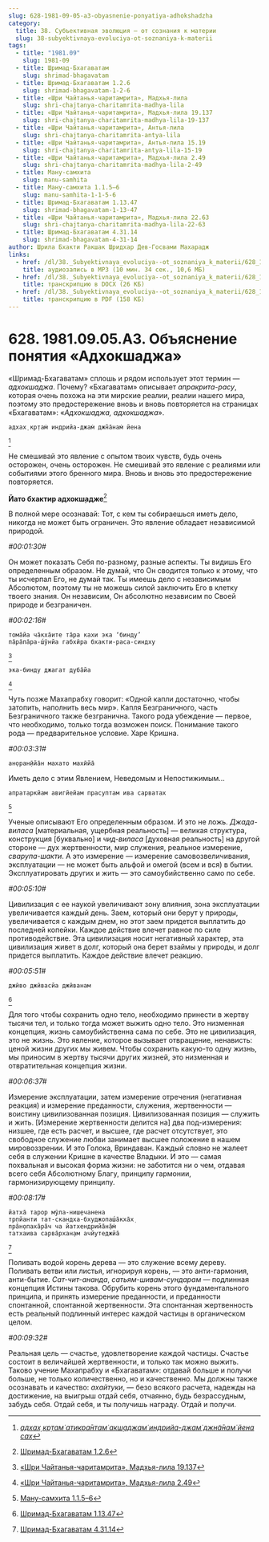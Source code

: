 ```yaml
---
slug: 628-1981-09-05-a3-obyasnenie-ponyatiya-adhokshadzha
category:
  title: 38. Субъективная эволюция — от сознания к материи
  slug: 38-subyektivnaya-evoluciya-ot-soznaniya-k-materii
tags:
  - title: "1981.09"
    slug: 1981-09
  - title: Шримад-Бхагаватам
    slug: shrimad-bhagavatam
  - title: Шримад-Бхагаватам 1.2.6
    slug: shrimad-bhagavatam-1-2-6
  - title: «Шри Чайтанья-чаритамрита», Мадхья-лила
    slug: shri-chajtanya-charitamrita-madhya-lila
  - title: «Шри Чайтанья-чаритамрита», Мадхья-лила 19.137
    slug: shri-chajtanya-charitamrita-madhya-lila-19-137
  - title: «Шри Чайтанья-чаритамрита», Антья-лила
    slug: shri-chajtanya-charitamrita-antya-lila
  - title: «Шри Чайтанья-чаритамрита», Антья-лила 15.19
    slug: shri-chajtanya-charitamrita-antya-lila-15-19
  - title: «Шри Чайтанья-чаритамрита», Мадхья-лила 2.49
    slug: shri-chajtanya-charitamrita-madhya-lila-2-49
  - title: Ману-самхита
    slug: manu-samhita
  - title: Ману-самхита 1.1.5–6
    slug: manu-samhita-1-1-5-6
  - title: Шримад-Бхагаватам 1.13.47
    slug: shrimad-bhagavatam-1-13-47
  - title: «Шри Чайтанья-чаритамрита», Мадхья-лила 22.63
    slug: shri-chajtanya-charitamrita-madhya-lila-22-63
  - title: Шримад-Бхагаватам 4.31.14
    slug: shrimad-bhagavatam-4-31-14
author: Шрила Бхакти Ракшак Шридхар Дев-Госвами Махарадж
links:
  - href: /dl/38._Subyektivnaya_evoluciya--ot_soznaniya_k_materii/628_1981.09.05.A3_SridharMj_Objasnenie_ponjatija_Adhokshadzha.mp3
    title: аудиозапись в MP3 (10 мин. 34 сек., 10,6 МБ)
  - href: /dl/38._Subyektivnaya_evoluciya--ot_soznaniya_k_materii/628_1981.09.05.A3_SridharMj_Objasnenie_ponjatija_Adhokshadzha.docx
    title: транскрипцию в DOCX (26 КБ)
  - href: /dl/38._Subyektivnaya_evoluciya--ot_soznaniya_k_materii/628_1981.09.05.A3_SridharMj_Objasnenie_ponjatija_Adhokshadzha.pdf
    title: транскрипцию в PDF (158 КБ)
---
```


# 628. 1981.09.05.A3. Объяснение понятия «Адхокшаджа»

«Шримад-Бхагаватам» сплошь и рядом использует этот термин — *адхокшаджа*. Почему? «Бхагаватам» описывает *апракрита-расу*, которая очень похожа на эти мирские реалии, реалии нашего мира, поэтому это предостережение вновь и вновь повторяется на страницах «Бхагаватам»: «*Адхокшаджа, адхокшаджа*».

    адхах̣ кр̣там̇ индрийа-джам̇ джн̃а̄нам̇ йена
[^_ftn1]

Не смешивай это явление с опытом твоих чувств, будь очень осторожен, очень осторожен. Не смешивай это явление с реалиями или событиями этого бренного мира. Вновь и вновь это предостережение повторяется.

**Йато бхактир адхокш̣адже**[^_ftn2]

В полной мере осознавай: Тот, с кем ты собираешься иметь дело, никогда не может быть ограничен. Это явление обладает независимой природой.

*#00:01:30#*

Он может показать Себя по-разному, разные аспекты. Ты видишь Его определенным образом. Не думай, что Он сводится только к этому, что ты исчерпал Его, не думай так. Ты имеешь дело с независимым Абсолютом, поэтому ты не можешь силой заключить Его в клетку твоего знания. Он независим, Он абсолютно независим по Своей природе и безграничен.

*#00:02:16#*

    тома̄йа ча̄кха̄ите та̄ра кахи эка ‘бинду’
    па̄ра̄па̄ра-ш́ӯнйа габхӣра бхакти-раса-синдху
[^_ftn3]

    эка-бинду джагат д̣уба̄йа
[^_ftn4]

Чуть позже Махапрабху говорит: «Одной капли достаточно, чтобы затопить, наполнить весь мир». Капля Безграничного, часть Безграничного также безгранична. Такого рода убеждение — первое, что необходимо, только тогда возможен поиск. Понимание такого рода — предварительное условие. Харе Кришна.

*#00:03:31#*

    ан̣оран̣ӣйа̄н махато махӣйа̄

Иметь дело с этим Явлением, Неведомым и Непостижимым…

    апратаркйам авигйейам прасуптам ива сарватах
[^_ftn5]

Ученые описывают Его определенным образом. И это не ложь. *Джада-виласа* [материальная, ущербная реальность] — великая структура, конструкция [буквально] и *чид-виласа* [духовная реальность] на другой стороне — дух жертвенности, мир служения, реальное измерение, *сварупа-шакти*. А это измерение — измерение самовозвеличивания, эксплуатации — не может быть альфой и омегой (всем и вся) в бытии. Эксплуатировать других и жить — это самоубийственно само по себе.

*#00:05:10#*

Цивилизация с ее наукой увеличивают зону влияния, зона эксплуатации увеличивается каждый день. Заем, который они берут у природы, увеличивается с каждым днем, но этот заем придется выплатить до последней копейки. Каждое действие влечет равное по силе противодействие. Эта цивилизация носит негативный характер, эта цивилизация живет в долг, который она берет взаймы у природы, и долг придется выплатить. Каждое действие влечет реакцию.

*#00:05:51#*

    джӣво джӣвасйа джӣванам
[^_ftn6]

Для того чтобы сохранить одно тело, необходимо принести в жертву тысячи тел, и только тогда может выжить одно тело. Это низменная концепция, жизнь самоубийственна сама по себе. Это не цивилизация, это не жизнь. Это явление, которое вызывает отвращение, ненависть: ценой жизни других мы живем. Чтобы сохранить какую-то одну жизнь, мы приносим в жертву тысячи других жизней, это низменная и отвратительная концепция жизни.

*#00:06:37#*

Измерение эксплуатации, затем измерение отречения (негативная реакция) и измерение преданности, служения, жертвенности — воистину цивилизованная позиция. Цивилизованная позиция — служить и жить. [Измерение жертвенности делится на] два под-измерения: низшее, где есть расчет, и высшее, где расчет отсутствует, это свободное служение любви занимает высшее положение в нашем мировоззрении. И это Голока, Вриндаван. Каждый словно не жалеет себя в служении Кришне в качестве Владыки. И это — самая похвальная и высокая форма жизни: не заботится ни о чем, отдавая всего себя Абсолютному Благу, принципу гармонии, гармонизирующему принципу.

*#00:08:17#*

    йатха̄ тарор мӯла-ниш̣ечанена
    тр̣пйанти тат-скандха-бхуджопаш́а̄кха̄х̣
    пра̄н̣опаха̄ра̄ч ча йатхендрийа̄н̣а̄м̇
    татхаива сарва̄рхан̣ам ачйутеджйа̄
[^_ftn7]

Поливать водой корень дерева — это служение всему дереву. Поливать ветви или листья, игнорируя корень, — это анти-гармония, анти-бытие. *Сат-чит-ананда*, *сатьям-шивам-сундарам* — подлинная концепция Истины такова. Обрубить корень этого фундаментального принципа, и принять измерение преданности, и преданности спонтанной, спонтанной жертвенности. Эта спонтанная жертвенность есть реальный подлинный интерес каждой частицы в органическом целом.

*#00:09:32#*

Реальная цель — счастье, удовлетворение каждой частицы. Счастье состоит в величайшей жертвенности, и только так можно выжить. Таково учение Махапрабху и «Бхагаватам»: отдавай больше и получи больше, не только количественно, но и качественно. Мы должны также осознавать и качество: *ахайтуки*, — безо всякого расчета, надежды на достижение, на выигрыш отдай себя, отчаянно, будь безрассудным, забудь себя. Отдай себя, и ты получишь награду. Отдай и получи.



[^_ftn1]: [*адхах̣ кр̣там̇ атикра̄нтам̇ акш̣аджам̇ индрийа-джам̇ джн̃а̄нам̇ йена сах̣*](../notes/shloka/adhah-krtam-atikrantam-akshadzham-indrija.md)

[^_ftn2]: [Шримад-Бхагаватам 1.2.6](../notes/shrimad-bhagavatam/shrimad-bhagavatam-1-2-6.md)

[^_ftn3]: [«Шри Чайтанья-чаритамрита», Мадхья-лила 19.137](../notes/shri-chajtanya-charitamrita-madhya-lila/shri-chajtanya-charitamrita-madhya-lila-19-137.md)

[^_ftn4]: [«Шри Чайтанья-чаритамрита», Мадхья-лила 2.49](../notes/shri-chajtanya-charitamrita-madhya-lila/shri-chajtanya-charitamrita-madhya-lila-2-49.md)

[^_ftn5]: [Ману-самхита 1.1.5–6](../notes/manu-samhita/manu-samhita-1-1-5-6.md)

[^_ftn6]: [Шримад-Бхагаватам 1.13.47](../notes/shrimad-bhagavatam/shrimad-bhagavatam-1-13-47.md)

[^_ftn7]: [Шримад-Бхагаватам 4.31.14](../notes/shrimad-bhagavatam/shrimad-bhagavatam-4-31-14.md)
